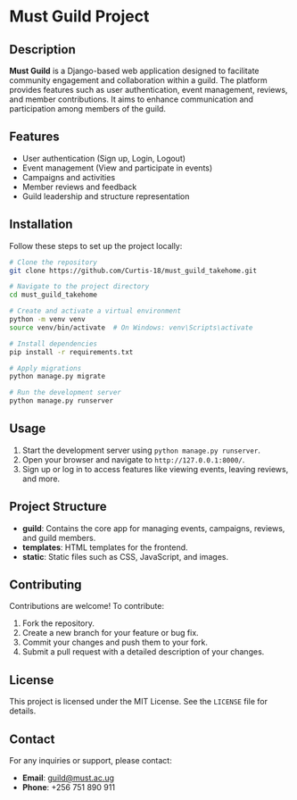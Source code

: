 # Must Guild Project

## Description
**Must Guild** is a Django-based web application designed to facilitate community engagement and collaboration within a guild. The platform provides features such as user authentication, event management, reviews, and member contributions. It aims to enhance communication and participation among members of the guild.

## Features
- User authentication (Sign up, Login, Logout)
- Event management (View and participate in events)
- Campaigns and activities
- Member reviews and feedback
- Guild leadership and structure representation

## Installation
Follow these steps to set up the project locally:

```bash
# Clone the repository
git clone https://github.com/Curtis-18/must_guild_takehome.git

# Navigate to the project directory
cd must_guild_takehome

# Create and activate a virtual environment
python -m venv venv
source venv/bin/activate  # On Windows: venv\Scripts\activate

# Install dependencies
pip install -r requirements.txt

# Apply migrations
python manage.py migrate

# Run the development server
python manage.py runserver
```

## Usage
1. Start the development server using `python manage.py runserver`.
2. Open your browser and navigate to `http://127.0.0.1:8000/`.
3. Sign up or log in to access features like viewing events, leaving reviews, and more.

## Project Structure
- **guild**: Contains the core app for managing events, campaigns, reviews, and guild members.
- **templates**: HTML templates for the frontend.
- **static**: Static files such as CSS, JavaScript, and images.

## Contributing
Contributions are welcome! To contribute:
1. Fork the repository.
2. Create a new branch for your feature or bug fix.
3. Commit your changes and push them to your fork.
4. Submit a pull request with a detailed description of your changes.

## License
This project is licensed under the MIT License. See the `LICENSE` file for details.

## Contact
For any inquiries or support, please contact:
- **Email**: [guild@must.ac.ug](mailto:guild@must.ac.ug)
- **Phone**: +256 751 890 911
